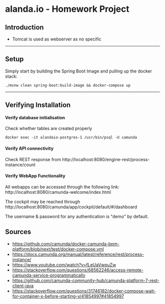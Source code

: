 # alanda.io - Homework Project

## Introduction

- Tomcat is used as webserver as no specific

---

## Setup

 Simply start by building the Spring Boot Image and pulling up the docker stack:

    ./mvnw clean spring-boot:build-image && docker-compose up

---

## Verifying Installation

#### Verify database initialisation

Check whether tables are created properly

    docker exec -it alandaio-postgres-1 /usr/bin/psql -U camunda

#### Verify API connectivity

Check REST response from http://localhost:8080/engine-rest/process-instance/count


#### Verify WebApp Functionality

All webapps can be accessed through the following link: http://localhost:8080/camunda-welcome/index.html

The cockpit may be reached through http://localhost:8080/camunda/app/cockpit/default/#/dashboard

The username & password for any authentication is "demo" by default.

## Sources
- https://github.com/camunda/docker-camunda-bpm-platform/blob/next/test/docker-compose.yml
- https://docs.camunda.org/manual/latest/reference/rest/process-instance/
- https://www.youtube.com/watch?v=fLeUaVwpuZw
- https://stackoverflow.com/questions/68562246/access-remote-camunda-service-programmatically
- https://github.com/camunda-community-hub/camunda-platform-7-rest-client-java
- https://stackoverflow.com/questions/31746182/docker-compose-wait-for-container-x-before-starting-y/41854997#41854997